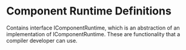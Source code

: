# Component Runtime Definitions

Contains interface IComponentRuntime, which is an abstraction of an implementation of IComponentRuntime.
These are functionality that a compiler developer can use.